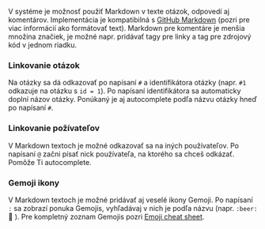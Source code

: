 V systéme je možnosť použiť Markdown v texte otázok, odpovedí aj komentárov. Implementácia je kompatibilná s [GitHub Markdown](http://guides.github.com/overviews/mastering-markdown) (pozri pre viac informácií ako formátovať text). Markdown pre komentáre je menšia množina značiek, je možné napr. pridávať tagy pre linky a tag pre zdrojový kód v jednom riadku.

### Linkovanie otázok

Na otázky sa dá odkazovať po napísaní `#` a identifikátora otázky (napr. `#1` odkazuje na otázku s `id = 1`). Po napísaní identifikátora sa automaticky doplní názov otázky. Ponúkaný je aj autocomplete podľa názvu otázky hneď po napísaní `#`.

### Linkovanie požívateľov

V Markdown textoch je možné odkazovať sa na iných používateľov. Po napísaní `@` začni písať nick používateľa, na ktorého sa chceš odkázať. Pomôže Ti autocomplete.

### Gemoji ikony

V Markdown textoch je možné pridávať aj veselé ikony Gemoji. Po napísaní `:` sa zobrazí ponuka Gemojis, vyhľadávaj v nich je podľa názvu (napr. `:beer:` :beer: ). Pre kompletný zoznam Gemojis pozri [Emoji cheat sheet](http://www.emoji-cheat-sheet.com).
